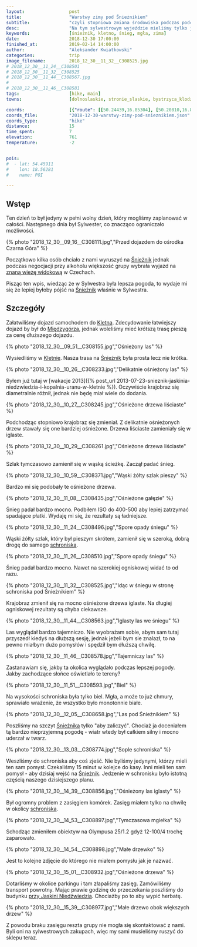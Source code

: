 ```yaml
---
layout:                 post
title:                  "Warstwy zimy pod Śnieżnikiem"
subtitle:               "czyli stopniowa zmiana środowiska podczas podchodzenia"
desc:                   "Na tym sylwestrowym wyjeździe mieliśmy tylko jeden pełny dzień do wykorzystania. Padł pomysł wejścia na Śnieżnik, który początkowo mi się średnio podobał. Ostatecznie jednak jestem zadowolony gdyż brakowało mi zimy."
keywords:               [śnieżnik, kletno, śnieg, mgła, zima]
date:                   2018-12-30 17:00:00
finished_at:            2019-02-14 14:00:00
author:                 "Aleksander Kwiatkowski"
categories:             trip
image_filename:         2018_12_30__11_32__C308525.jpg
# 2018_12_30__11_24__C308501
# 2018_12_30__11_32__C308525
# 2018_12_30__11_44__C308567.jpg
#
# 2018_12_30__11_46__C308581
tags:                   [hike, main]
towns:                  [dolnoslaskie, stronie_slaskie, bystrzyca_klodzka]

coords:                 [{"route": [[50.24439,16.85304], [50.20810,16.83236], [50.20403,16.83922]], "type": "hike"}]
coords_file:            "2018-12-30-warstwy-zimy-pod-snieznikiem.json"
coords_type:            "hike"
distance:               15
time_spent:             7
elevation:              761
temperature:            -2


pois:
#  - lat: 54.45911
#    lon: 18.56281
#    name: POI

---
```


[wiki-snieznik]: https://pl.wikipedia.org/wiki/%C5%9Anie%C5%BCnik_(g%C3%B3ra)
[wiki-kletno]: https://pl.wikipedia.org/wiki/Kletno
[wiki-miedzygorze]: https://pl.wikipedia.org/wiki/Mi%C4%99dzyg%C3%B3rze_(wojew%C3%B3dztwo_dolno%C5%9Bl%C4%85skie)
[wiki-schronisko-snieznik]: https://pl.wikipedia.org/wiki/Schronisko_PTTK_%E2%80%9ENa_%C5%9Anie%C5%BCniku%E2%80%9D
[wiki-jaskinia-kletno]: https://pl.wikipedia.org/wiki/Jaskinia_Nied%C5%BAwiedzia_(Sudety)

[skywalk]: https://www.dolnimorava.cz/en/the-sky-walk

## Wstęp

Ten dzień to był jedyny w pełni wolny dzień, który mogliśmy zaplanować w całości.
Następnego dnia był Sylwester, co znacząco ograniczało możliwości.

{% photo "2018_12_30__09_16__C308111.jpg","Przed dojazdem do ośrodka Czarna Góra" %}

Początkowo kilka osób chciało z nami wyruszyć na [Śnieżnik][wiki-snieznik]
jednak podczas negocjacji przy alkoholu większość grupy wybrała
wyjazd na [znaną wieżę widokową][skywalk] w Czechach.

Pisząc ten wpis, wiedząc że w Sylwestra była lepsza pogoda, to wydaje mi się że
lepiej byłoby pójść na [Śnieżnik][wiki-snieznik] właśnie w Sylwestra.

## Szczegóły

Załatwiliśmy dojazd samochodem do [Kletna][wiki-kletno]. Zdecydowanie łatwiejszy
dojazd by był do [Międzygórza][wiki-miedzygorze], jednak woleliśmy mieć
krótszą trasę pieszą za cenę dłuższego dojazdu.

{% photo "2018_12_30__09_51__C308155.jpg","Ośnieżony las" %}

Wysiedliśmy w [Kletnie][wiki-kletno]. Nasza trasa na [Śnieźnik][wiki-snieznik]
była prosta lecz nie krótka.

{% photo "2018_12_30__10_26__C308233.jpg","Delikatnie ośnieżony las" %}

Byłem już tutaj w
[wakacje 2013]({% post_url 2013-07-23-snieznik-jaskinia-niedzwiedzia-i-kopalnia-uranu-w-kletnie %}).
Oczywiście krajobraz się diametralnie różnił, jednak nie będę miał
wiele do dodania.

{% photo "2018_12_30__10_27__C308245.jpg","Ośnieżone drzewa liściaste" %}

Podchodząc stopniowo krajobraz się zmieniał. Z delikatnie ośnieżonych drzew
stawały się one bardziej ośnieżone. Drzewa liściaste zamieniały się w iglaste.

{% photo "2018_12_30__10_29__C308261.jpg","Ośnieżone drzewa liściaste" %}

Szlak tymczasowo zamienił się w wąską ścieżkę. Zaczął padać śnieg.

{% photo "2018_12_30__10_59__C308371.jpg","Wąski żółty szlak pieszy" %}

Bardzo mi się podobały te ośnieżone drzewa.

<!-- {% photo "2018_12_30__11_07__C308425.jpg","Żółty szlak" %} -->
{% photo "2018_12_30__11_08__C308435.jpg","Ośnieżone gałęzie" %}

Śnieg padał bardzo mocno. Podbiłem ISO do 400-500 aby lepiej zatrzymać
spadające płatki. Wydaję mi się, że rezultaty są ładniejsze.

{% photo "2018_12_30__11_24__C308496.jpg","Spore opady śniegu" %}

Wąski żółty szlak, który był pieszym skrótem, zamienił się
w szeroką, dobrą drogę do samego [schroniska][wiki-schronisko-snieznik].

{% photo "2018_12_30__11_26__C308510.jpg","Spore opady śniegu" %}

Śnieg padał bardzo mocno. Nawet na szerokiej ogniskowej widać to od razu.

{% photo "2018_12_30__11_32__C308525.jpg","Idąc w śniegu w stronę schroniska pod Śnieżnikiem" %}

Krajobraz zmienił się na mocno ośnieżone drzewa iglaste. Na długiej
ogniskowej rezultaty są chyba ciekawsze.

{% photo "2018_12_30__11_44__C308563.jpg","Iglasty las we śniegu" %}

Las wyglądał bardzo tajemniczo. Nie wyobrażam sobie, abym sam tutaj przyszedł
kiedyś na dłuższą sesję, jednak jeżeli bym sie znalazł, to na pewno miałbym
dużo pomysłów i spędził bym dłuższą chwilę.

{% photo "2018_12_30__11_46__C308578.jpg","Tajemniczy las" %}

Zastanawiam się, jakby ta okolica wyglądało podczas lepszej pogody.
Jakby zachodzące słońce oświetlało te tereny?

{% photo "2018_12_30__11_51__C308593.jpg","Biel" %}

Na wysokości schroniska była tylko biel. Mgła, a może to już
chmury, sprawiało wrażenie, że wszystko było monotonnie białe.

{% photo "2018_12_30__12_05__C308658.jpg","Las pod Śnieżnikiem" %}

Poszliśmy na szczyt [Śnieżnika][wiki-snieznik] tylko "aby zaliczyć".
Chociaż ja doceniałem tą bardzo nieprzyjemną pogodę - wiatr wtedy był
całkiem silny i mocno uderzał w twarz.

{% photo "2018_12_30__13_03__C308774.jpg","Sople schroniska" %}

Weszliśmy do schroniska aby coś zjeść. Nie byliśmy jedynymi, którzy mieli ten sam pomysł.
Czekaliśmy 15 minut w kolejce do kasy. Inni mieli ten sam pomysł - aby
dzisiaj wejść na [Śnieżnik][wiki-snieznik]. Jedzenie w schronisku było
istotną częścią naszego dzisiejszego planu.

{% photo "2018_12_30__14_39__C308856.jpg","Ośnieżony las iglasty" %}

Był ogromny problem z zasięgiem komórek. Zasięg miałem tylko na chwilę w okolicy
[schroniska][wiki-schronisko-snieznik].

{% photo "2018_12_30__14_53__C308897.jpg","Tymczasowa mgiełka" %}

Schodząc zmieniłem obiektyw na Olympusa 25/1.2 gdyż 12-100/4 trochę zaparowało.

{% photo "2018_12_30__14_54__C308898.jpg","Małe drzewko" %}

Jest to kolejne zdjęcie do którego nie miałem pomysłu jak je nazwać.

{% photo "2018_12_30__15_01__C308932.jpg","Ośnieżone drzewa" %}

Dotarliśmy w okolice parkingu i tam złapaliśmy zasięg. Zamówiliśmy transport powrotny.
Mając prawie godzinę do przeczekania poszliśmy do budynku
[przy Jaskini Niedźwiedzia][wiki-jaskinia-kletno].
Chociażby po to aby wypić herbatę.

{% photo "2018_12_30__15_39__C308977.jpg","Małe drzewo obok większych drzew" %}

Z powodu braku zasięgu reszta grupy nie mogła się skontaktować z nami. Byli oni
na sylwestrowych zakupach, więc my sami musieliśmy ruszyć
do sklepu teraz.

